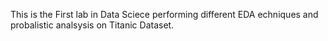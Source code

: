 This is the First lab in Data Sciece performing different EDA echniques and probalistic analsysis on Titanic Dataset.

